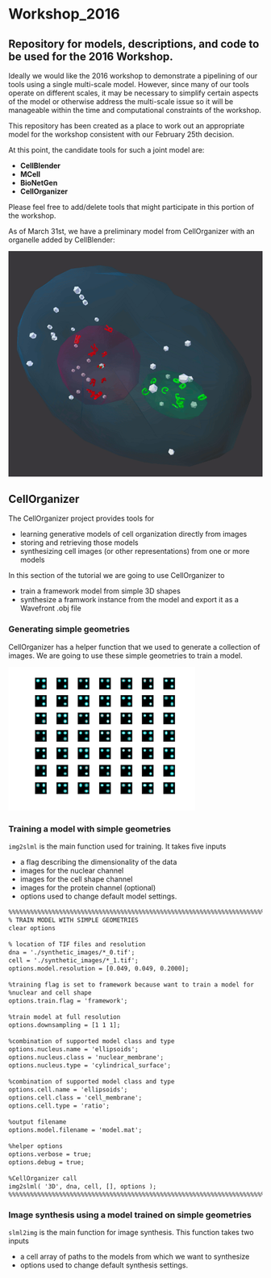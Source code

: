 # Workshop_2016
## Repository for models, descriptions, and code to be used for the 2016 Workshop.

Ideally we would like the 2016 workshop to demonstrate a pipelining of our tools using a single multi-scale model. However, since many of our tools operate on different scales, it may be necessary to simplify certain aspects of the model or otherwise address the multi-scale issue so it will be manageable within the time and computational constraints of the workshop.

This repository has been created as a place to work out an appropriate model for the workshop consistent with our February 25th decision.

At this point, the candidate tools for such a joint model are:

* **CellBlender**
* **MCell**
* **BioNetGen**
* **CellOrganizer**

Please feel free to add/delete tools that might participate in this portion of the workshop.

As of March 31st, we have a preliminary model from CellOrganizer with an organelle added by CellBlender:

![Cell1 in CellBlender/MCell](Cell1_Test1.gif?raw=true "Cell1 in CellBlender/MCell")

## CellOrganizer

The CellOrganizer project provides tools for

* learning generative models of cell organization directly from images
* storing and retrieving those models
* synthesizing cell images (or other representations) from one or more models

In this section of the tutorial we are going to use CellOrganizer to

* train a framework model from simple 3D shapes
* synthesize a framwork instance from the model and export it as a Wavefront .obj file

### Generating simple geometries
CellOrganizer has a helper function that we used to generate a collection of images.
We are going to use these simple geometries to train a model.

![Cell1 in CellBlender/MCell](cellorganizer/simple_geometries_dataset_small.png "Simple geometries dataset snapshot")

### Training a model with simple geometries

`img2slml` is the main function used for training. It takes five inputs

* a flag describing the dimensionality of the data
* images for the nuclear channel
* images for the cell shape channel
* images for the protein channel (optional)
* options used to change default model settings.

```
%%%%%%%%%%%%%%%%%%%%%%%%%%%%%%%%%%%%%%%%%%%%%%%%%%%%%%%%%%%%%%%%%%%%%%%%%%%
% TRAIN MODEL WITH SIMPLE GEOMETRIES
clear options

% location of TIF files and resolution
dna = './synthetic_images/*_0.tif';
cell = './synthetic_images/*_1.tif';
options.model.resolution = [0.049, 0.049, 0.2000];

%training flag is set to framework because want to train a model for
%nuclear and cell shape
options.train.flag = 'framework';

%train model at full resolution
options.downsampling = [1 1 1];

%combination of supported model class and type
options.nucleus.name = 'ellipsoids';
options.nucleus.class = 'nuclear_membrane';
options.nucleus.type = 'cylindrical_surface';

%combination of supported model class and type
options.cell.name = 'ellipsoids';
options.cell.class = 'cell_membrane';
options.cell.type = 'ratio';

%output filename
options.model.filename = 'model.mat';

%helper options
options.verbose = true;
options.debug = true;

%CellOrganizer call
img2slml( '3D', dna, cell, [], options );
%%%%%%%%%%%%%%%%%%%%%%%%%%%%%%%%%%%%%%%%%%%%%%%%%%%%%%%%%%%%%%%%%%%%%%%%%%%
```

### Image synthesis using a model trained on simple geometries

`slml2img` is the main function for image synthesis. This function takes two inputs
* a cell array of paths to the models from which we want to synthesize
* options used to change default synthesis settings.
